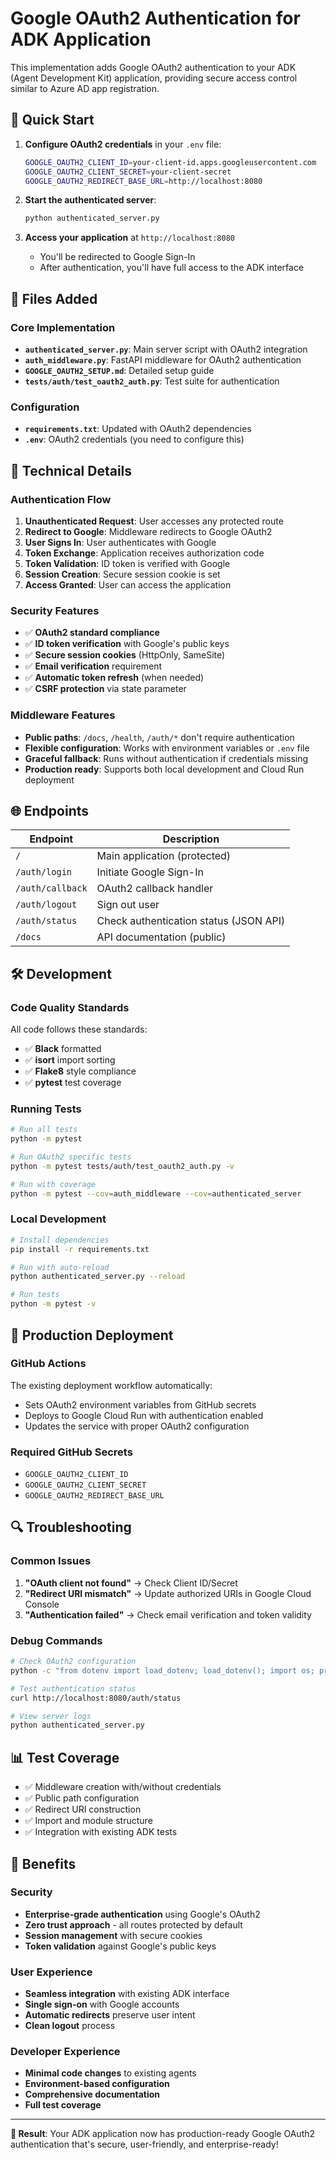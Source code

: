 # Google OAuth2 Authentication for ADK Application

This implementation adds Google OAuth2 authentication to your ADK (Agent Development Kit) application, providing secure access control similar to Azure AD app registration.

## 🚀 Quick Start

1. **Configure OAuth2 credentials** in your `.env` file:
   ```bash
   GOOGLE_OAUTH2_CLIENT_ID=your-client-id.apps.googleusercontent.com
   GOOGLE_OAUTH2_CLIENT_SECRET=your-client-secret
   GOOGLE_OAUTH2_REDIRECT_BASE_URL=http://localhost:8080
   ```

2. **Start the authenticated server**:
   ```bash
   python authenticated_server.py
   ```

3. **Access your application** at `http://localhost:8080`
   - You'll be redirected to Google Sign-In
   - After authentication, you'll have full access to the ADK interface

## 📁 Files Added

### Core Implementation
- **`authenticated_server.py`**: Main server script with OAuth2 integration
- **`auth_middleware.py`**: FastAPI middleware for OAuth2 authentication
- **`GOOGLE_OAUTH2_SETUP.md`**: Detailed setup guide
- **`tests/auth/test_oauth2_auth.py`**: Test suite for authentication

### Configuration
- **`requirements.txt`**: Updated with OAuth2 dependencies
- **`.env`**: OAuth2 credentials (you need to configure this)

## 🔧 Technical Details

### Authentication Flow
1. **Unauthenticated Request**: User accesses any protected route
2. **Redirect to Google**: Middleware redirects to Google OAuth2
3. **User Signs In**: User authenticates with Google
4. **Token Exchange**: Application receives authorization code
5. **Token Validation**: ID token is verified with Google
6. **Session Creation**: Secure session cookie is set
7. **Access Granted**: User can access the application

### Security Features
- ✅ **OAuth2 standard compliance**
- ✅ **ID token verification** with Google's public keys
- ✅ **Secure session cookies** (HttpOnly, SameSite)
- ✅ **Email verification** requirement
- ✅ **Automatic token refresh** (when needed)
- ✅ **CSRF protection** via state parameter

### Middleware Features
- **Public paths**: `/docs`, `/health`, `/auth/*` don't require authentication
- **Flexible configuration**: Works with environment variables or `.env` file
- **Graceful fallback**: Runs without authentication if credentials missing
- **Production ready**: Supports both local development and Cloud Run deployment

## 🌐 Endpoints

| Endpoint | Description |
|----------|-------------|
| `/` | Main application (protected) |
| `/auth/login` | Initiate Google Sign-In |
| `/auth/callback` | OAuth2 callback handler |
| `/auth/logout` | Sign out user |
| `/auth/status` | Check authentication status (JSON API) |
| `/docs` | API documentation (public) |

## 🛠 Development

### Code Quality Standards
All code follows these standards:
- ✅ **Black** formatted
- ✅ **isort** import sorting
- ✅ **Flake8** style compliance
- ✅ **pytest** test coverage

### Running Tests
```bash
# Run all tests
python -m pytest

# Run OAuth2 specific tests
python -m pytest tests/auth/test_oauth2_auth.py -v

# Run with coverage
python -m pytest --cov=auth_middleware --cov=authenticated_server
```

### Local Development
```bash
# Install dependencies
pip install -r requirements.txt

# Run with auto-reload
python authenticated_server.py --reload

# Run tests
python -m pytest -v
```

## 🚀 Production Deployment

### GitHub Actions
The existing deployment workflow automatically:
- Sets OAuth2 environment variables from GitHub secrets
- Deploys to Google Cloud Run with authentication enabled
- Updates the service with proper OAuth2 configuration

### Required GitHub Secrets
- `GOOGLE_OAUTH2_CLIENT_ID`
- `GOOGLE_OAUTH2_CLIENT_SECRET`
- `GOOGLE_OAUTH2_REDIRECT_BASE_URL`

## 🔍 Troubleshooting

### Common Issues
1. **"OAuth client not found"** → Check Client ID/Secret
2. **"Redirect URI mismatch"** → Update authorized URIs in Google Cloud Console
3. **"Authentication failed"** → Check email verification and token validity

### Debug Commands
```bash
# Check OAuth2 configuration
python -c "from dotenv import load_dotenv; load_dotenv(); import os; print(f'Client ID: {os.getenv(\"GOOGLE_OAUTH2_CLIENT_ID\", \"Not set\")}')"

# Test authentication status
curl http://localhost:8080/auth/status

# View server logs
python authenticated_server.py
```

## 📊 Test Coverage

- ✅ Middleware creation with/without credentials
- ✅ Public path configuration
- ✅ Redirect URI construction
- ✅ Import and module structure
- ✅ Integration with existing ADK tests

## 🎯 Benefits

### Security
- **Enterprise-grade authentication** using Google's OAuth2
- **Zero trust approach** - all routes protected by default
- **Session management** with secure cookies
- **Token validation** against Google's public keys

### User Experience
- **Seamless integration** with existing ADK interface
- **Single sign-on** with Google accounts
- **Automatic redirects** preserve user intent
- **Clean logout** process

### Developer Experience
- **Minimal code changes** to existing agents
- **Environment-based configuration**
- **Comprehensive documentation**
- **Full test coverage**

---

**🎉 Result**: Your ADK application now has production-ready Google OAuth2 authentication that's secure, user-friendly, and enterprise-ready!

